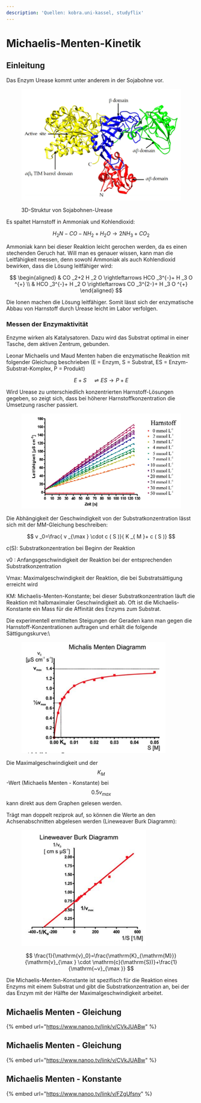 ```yaml
---
description: 'Quellen: kobra.uni-kassel, studyflix'
---
```


# Michaelis-Menten-Kinetik

## Einleitung

Das Enzym Urease kommt unter anderem in der Sojabohne vor.

<figure><img src="../../.gitbook/assets/image (1) (1).png" alt="" width="563"><figcaption><p>3D-Struktur von Sojabohnen-Urease</p></figcaption></figure>

Es spaltet Harnstoff in Ammoniak und Kohlendioxid:

$$
H _2 N - CO - NH _2+ H _2 O \longrightarrow 2 NH _3+ CO _2
$$

Ammoniak kann bei dieser Reaktion leicht gerochen werden, da es einen stechenden Geruch hat. Will man es genauer wissen, kann man die Leitfähigkeit messen, denn sowohl Ammoniak als auch Kohlendioxid bewirken, dass die Lösung leitfähiger wird:

$$
\begin{aligned}
& CO _2+2 H _2 O \rightleftarrows HCO _3^{-}+ H _3 O ^{+} \\
& HCO _3^{-}+ H _2 O \rightleftarrows CO _3^{2-}+ H _3 O ^{+}
\end{aligned}
$$

Die Ionen machen die Lösung leitfähiger. Somit lässt sich der enzymatische Abbau von Harnstoff durch Urease leicht im Labor verfolgen.&#x20;

### Messen der Enzymaktivität

Enzyme wirken als Katalysatoren. Dazu wird das Substrat optimal in einer Tasche, dem aktiven Zentrum, gebunden.&#x20;

Leonar Michaelis und Maud Menten haben die enzymatische Reaktion mit folgender Gleichung beschrieben (E = Enzym, S = Substrat, ES = Enzym-Substrat-Komplex, P = Produkt)

$$
E + S \quad \rightleftharpoons ES \rightarrow P + E
$$

Wird Urease zu unterschiedlich konzentrierten Harnstoff-Lösungen gegeben, so zeigt sich, dass bei höherer Harnstoffkonzentration die Umsetzung rascher passiert.

<figure><img src="../../.gitbook/assets/image (1).png" alt=""><figcaption></figcaption></figure>

Die Abhängigkeit der Geschwindigkeit von der Substratkonzentration lässt sich mit der MM-Gleichung beschreiben:

$$
v _0=\frac{ v _{\max } \cdot c ( S )}{ K _{ M }+ c ( S )}
$$

c(S): Substratkonzentration bei Beginn der Reaktion

v0 : Anfangsgeschwindigkeit der Reaktion bei der entsprechenden Substratkonzentration

Vmax: Maximalgeschwindigkeit der Reaktion, die bei Substratsättigung erreicht wird

KM: Michaelis-Menten-Konstante; bei dieser Substratkonzentration läuft die Reaktion mit halbmaximaler Geschwindigkeit ab. Oft ist die Michaelis-Konstante ein Mass für die Affinität des Enzyms zum Substrat.



Die experimentell ermittelten Steigungen der Geraden kann man gegen die Harnstoff-Konzentrationen auftragen und erhält die folgende Sättigungskurve:\


<figure><img src="../../.gitbook/assets/image (164).png" alt="" width="384"><figcaption></figcaption></figure>

Die Maximalgeschwindigkeit und der $$K_M$$-Wert (Michaelis Menten - Konstante) bei $$0.5 v_{max}$$ kann direkt aus dem Graphen gelesen werden.

Trägt man doppelt reziprok auf, so können die Werte an den Achsenabschnitten abgelesen werden (Lineweaver Burk Diagramm):

<figure><img src="../../.gitbook/assets/image (167).png" alt="" width="332"><figcaption></figcaption></figure>

$$
\frac{1}{\mathrm{v}_0}=\frac{\mathrm{K}_{\mathrm{M}}}{\mathrm{v}_{\max } \cdot \mathrm{c}(\mathrm{S})}+\frac{1}{\mathrm{~v}_{\max }}
$$

Die Michaelis-Menten-Konstante ist spezifisch für die Reaktion eines Enzyms mit einem Substrat und gibt die Substratkonzentration an, bei der das Enzym mit der Hälfte der Maximalgeschwindigkeit arbeitet.

## Michaelis Menten - Gleichung

{% embed url="https://www.nanoo.tv/link/v/CVkJUABw" %}

## Michaelis Menten - Gleichung

{% embed url="https://www.nanoo.tv/link/v/CVkJUABw" %}

## Michaelis Menten - Konstante

{% embed url="https://www.nanoo.tv/link/v/FZgUfsny" %}
